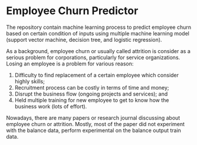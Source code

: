 # Employee Churn Predictor

The repository contain machine learning process to predict employee churn based on certain condition of inputs using multiple machine learning model (support vector machine, decision tree, and logistic regression).

As a background, employee churn or usually called attrition is consider as a serious problem for corporations, particularly for service organizations. Losing an employee is a problem for various reason:

1. Difficulty to find replacement of a certain employee which consider highly skills;
2. Recruitment process can be costly in terms of time and money;
3. Disrupt the business flow (ongoing projects and services); and
4. Held multiple training for new employee to get to know how the business work (lots of effort).

Nowadays, there are many papers or research journal discussing about employee churn or attrition. Mostly, most of the paper did not experiment with the balance data, 
perform experimental on the balance output train data.

